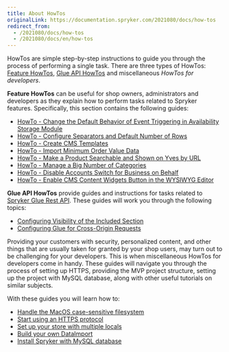 ```yaml
---
title: About HowTos
originalLink: https://documentation.spryker.com/2021080/docs/how-tos
redirect_from:
  - /2021080/docs/how-tos
  - /2021080/docs/en/how-tos
---
```


HowTos are simple step-by-step instructions to guide you through the process of performing a single task. There are three types of HowTos: [Feature HowTos](https://documentation.spryker.com/docs/about-feature-howtos), [Glue API HowTos](https://documentation.spryker.com/docs/about-glue-api-howtos) and miscellaneous _HowTos for developers_.

**Feature HowTos** can be useful for shop owners, administrators and developers as they explain how to perform tasks related to Spryker features. Specifically, this section contains the following guides:

* [HowTo - Change the Default Behavior of Event Triggering in Availability Storage Module](https://documentation.spryker.com/docs/ht-change-default-behaviour-of-event-trigerring-in-availability-storage-module)
* [HowTo - Configure Separators and Default Number of Rows](https://documentation.spryker.com/docs/ht-configure-separators-default-number-rows) 
* [HowTo - Create CMS Templates](https://documentation.spryker.com/docs/ht-create-cms-templates)
* [HowTo - Import Minimum Order Value Data](https://documentation.spryker.com/docs/ht-import-minimum-order-value-data-201903)
* [HowTo - Make a Product Searchable and Shown on Yves by URL](https://documentation.spryker.com/docs/ht-make-product-shown-on-frontend-by-url) 
* [HowTo - Manage a Big Number of Categories](https://documentation.spryker.com/docs/ht-manage-a-big-number-of-categories-201903)
* [HowTo - Disable Accounts Switch for Business on Behalf](https://documentation.spryker.com/docs/ht-disable-accounts-switch-for-bob-201907)
* [HowTo - Enable CMS Content Widgets Button in the WYSIWYG Editor](https://documentation.spryker.com/docs/ht-enable-cms-content-widgets-button-201907)
<!--* How to - Use Blocks-->

**Glue API HowTos**  provide guides and instructions for tasks related to [Spryker Glue Rest API](https://documentation.spryker.com/docs/glue-rest-api). These guides will work you through the following topics:

* [Configuring Visibility of the Included Section](https://documentation.spryker.com/docs/ht-configuring-visibility-included-section-201903)
* [Configuring Glue for Cross-Origin Requests](https://documentation.spryker.com/docs/ht-configuring-glue-for-cross-origin-requests-201903)

Providing your customers with security, personalized content, and other things that are usually taken for granted by your shop users, may turn out to be challenging for your developers. This is when miscellaneous HowTos for developers come in handy. These guides will navigate you through the process of setting up HTTPS, providing the MVP project structure, setting up the project with MySQL database, along with other useful tutorials on similar subjects.

With these guides you will learn how to:

* [Handle the MacOS case-sensitive filesystem](https://documentation.spryker.com/docs/ht-case-sensitive-file-system-mac)
* [Start using an HTTPS protocol](https://documentation.spryker.com/docs/ht-force-https)
* [Set up your store with multiple locals](https://documentation.spryker.com/docs/ht-setup-stores-with-multiple-locales)
* [Build your own DataImport](https://documentation.spryker.com/docs/ht-data-import)
* [Install Spryker with MySQL database](https://documentation.spryker.com/docs/ht-data-import/ht-setup-spryker-with-mysql)
